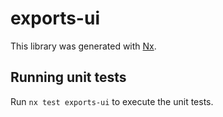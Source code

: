 # exports-ui

This library was generated with [Nx](https://nx.dev).

## Running unit tests

Run `nx test exports-ui` to execute the unit tests.
